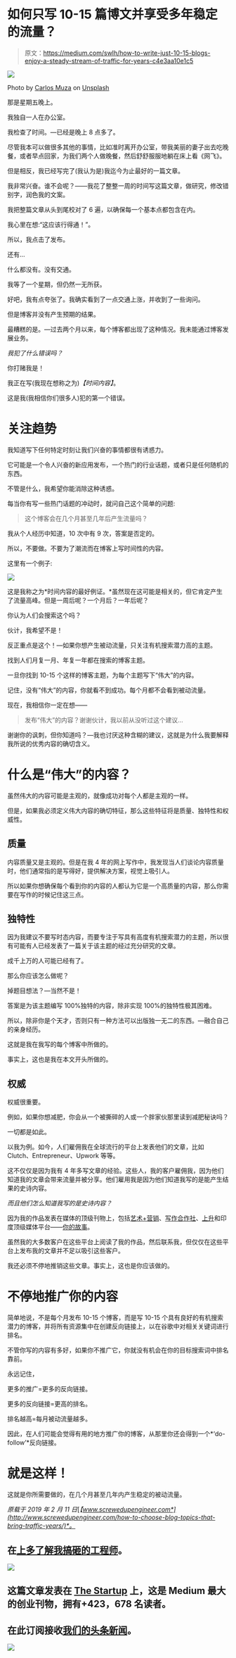 # 如何只写 10-15 篇博文并享受多年稳定的流量？

> 原文：<https://medium.com/swlh/how-to-write-just-10-15-blogs-enjoy-a-steady-stream-of-traffic-for-years-c4e3aa10e1c5>

![](img/27f18382048e56cae4074b29515cd98b.png)

Photo by [Carlos Muza](https://unsplash.com/photos/hpjSkU2UYSU?utm_source=unsplash&utm_medium=referral&utm_content=creditCopyText) on [Unsplash](https://unsplash.com/?utm_source=unsplash&utm_medium=referral&utm_content=creditCopyText)

那是星期五晚上。

我独自一人在办公室。

我检查了时间。—已经是晚上 8 点多了。

尽管我本可以做很多其他的事情，比如准时离开办公室，带我美丽的妻子出去吃晚餐，或者早点回家，为我们两个人做晚餐，然后舒舒服服地躺在床上看《网飞》。

但是相反，我已经写完了(我认为是)我迄今为止最好的一篇文章。

我非常兴奋。谁不会呢？——我花了整整一周的时间写这篇文章，做研究，修改错别字，润色我的文案。

我把整篇文章从头到尾校对了 6 遍，以确保每一个基本点都包含在内。

我心里在想:“这应该行得通！”。

所以，我点击了发布。

还有…

什么都没有。没有交通。

我等了一个星期，但仍然一无所获。

好吧，我有点夸张了。我确实看到了一点交通上涨，并收到了一些询问。

但是博客并没有产生预期的结果。

最糟糕的是。—过去两个月以来，每个博客都出现了这种情况。我未能通过博客发展业务。

*我犯了什么错误吗？*

你打赌我是！

我正在写(我现在想称之为)*【时间内容】*。

这是我(我相信你们很多人)犯的第一个错误。

# 关注趋势

我知道写下任何特定时刻让我们兴奋的事情都很有诱惑力。

它可能是一个令人兴奋的新应用发布，一个热门的行业话题，或者只是任何随机的东西。

不管是什么，我希望你能消除这种诱惑。

每当你有写一些热门话题的冲动时，就问自己这个简单的问题:

> 这个博客会在几个月甚至几年后产生流量吗？

我从个人经历中知道，10 次中有 9 次，答案是否定的。

所以，不要做。不要为了潮流而在博客上写时间性的内容。

这里有一个例子:

![](img/64558aa6f02bce270d30320fd3ee0841.png)

这是我称之为*时间内容的最好例证。*虽然现在这可能是相关的，但它肯定产生了流量高峰。但是一周后呢？一个月后？一年后呢？

你认为人们会搜索这个吗？

伙计，我希望不是！

反正重点是这个！—如果你想产生被动流量，只关注有机搜索潜力高的主题。

找到人们月复一月、年复一年都在搜索的博客主题。

一旦你找到 10-15 个这样的博客主题，为每个主题写下“伟大”的内容。

记住，没有“伟大”的内容，你就看不到成功。每个月都不会看到被动流量。

现在，我相信你一定在想——

> 发布“伟大”的内容？谢谢伙计，我以前从没听过这个建议…

谢谢你的讽刺，但你知道吗？—我也讨厌这种含糊的建议，这就是为什么我要解释我所说的优秀内容的确切含义。

# 什么是“伟大”的内容？

虽然伟大的内容可能是主观的，就像成功对每个人都是主观的一样。

但是，如果我必须定义伟大内容的确切特征，那么这些特征将是质量、独特性和权威性。

## **质量**

内容质量又是主观的。但是在我 4 年的网上写作中，我发现当人们谈论内容质量时，他们通常指的是写得好，提供解决方案，视觉上吸引人。

所以如果你想确保每个看到你的内容的人都认为它是一个高质量的内容，那么你需要在写作的时候记住这三点。

## **独特性**

因为我建议不要写时态内容，而要专注于写具有高度有机搜索潜力的主题，所以很有可能有人已经发表了一篇关于该主题的经过充分研究的文章。

成千上万的人可能已经有了。

那么你应该怎么做呢？

掉题目想法？—当然不是！

答案是为该主题编写 100%独特的内容，除非实现 100%的独特性极其困难。

所以，除非你是个天才，否则只有一种方法可以出版独一无二的东西。—融合自己的亲身经历。

这就是我在我写的每个博客中所做的。

事实上，这也是我在本文开头所做的。

## **权威**

权威很重要。

例如，如果你想减肥，你会从一个被撕碎的人或一个胖家伙那里读到减肥秘诀吗？

一切都是如此。

以我为例。如今，人们雇佣我在全球流行的平台上发表他们的文章，比如 Clutch、Entrepreneur、Upwork 等等。

这不仅仅是因为我有 4 年多写文章的经验。这些人，我的客户雇佣我，因为他们知道我的文章会带来流量并被分享。他们雇用我是因为他们知道我写的是能产生结果的史诗内容。

*而且他们怎么知道我写的是史诗内容？*

因为我的作品发表在媒体的顶级刊物上，包括[艺术+营销](https://artplusmarketing.com/what-really-holds-us-back-from-becoming-what-we-want-to-be-24076e8cc698)、[写作合作社](https://writingcooperative.com/1-unconventional-way-to-come-up-with-new-content-ideas-that-people-will-want-to-read-immediately-fa62be6fc2db)、[上升](https://theascent.pub/5-major-causes-of-failure-which-of-these-is-holding-you-back-c036a252a079)和印度顶级媒体平台——[你的故事](https://yourstory.com/2018/10/successful-brands-differently-others-content-strategy-2/)。

虽然我的大多数客户在这些平台上阅读了我的作品，然后联系我，但仅仅在这些平台上发布我的文章并不足以吸引这些客户。

我还必须不停地推销这些文章。事实上，这也是你应该做的。

# 不停地推广你的内容

简单地说，不是每个月发布 10-15 个博客，而是写 10-15 个具有良好的有机搜索潜力的博客，并将所有资源集中在创建反向链接上，以在谷歌中对相关关键词进行排名。

不管你写的内容有多好，如果你不推广它，你就没有机会在你的目标搜索词中排名靠前。

永远记住，

更多的推广=更多的反向链接。

更多的反向链接=更高的排名。

排名越高=每月被动流量越多。

因此，在人们可能会觉得有用的地方推广你的博客，从那里你还会得到一个*‘do-follow’*反向链接。

# 就是这样！

这就是你所需要做的，在几个月甚至几年内产生稳定的被动流量。

*原载于 2019 年 2 月 11 日*[*【www.screwedupengineer.com*](http://www.screwedupengineer.com/how-to-choose-blog-topics-that-bring-traffic-years/)*。*

## 在[上多了解我搞砸的工程师](http://www.screwedupengineer.com/)。

[![](img/308a8d84fb9b2fab43d66c117fcc4bb4.png)](https://medium.com/swlh)

## 这篇文章发表在 [The Startup](https://medium.com/swlh) 上，这是 Medium 最大的创业刊物，拥有+423，678 名读者。

## 在此订阅接收[我们的头条新闻](https://growthsupply.com/the-startup-newsletter/)。

[![](img/b0164736ea17a63403e660de5dedf91a.png)](https://medium.com/swlh)